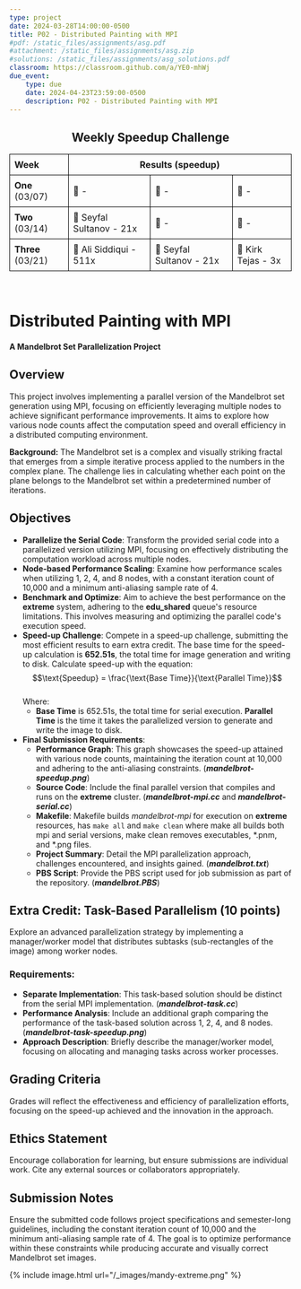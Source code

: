 ```yaml
---
type: project
date: 2024-03-28T14:00:00-0500
title: P02 - Distributed Painting with MPI
#pdf: /static_files/assignments/asg.pdf
#attachment: /static_files/assignments/asg.zip
#solutions: /static_files/assignments/asg_solutions.pdf
classroom: https://classroom.github.com/a/YE0-mhWj
due_event: 
    type: due
    date: 2024-04-23T23:59:00-0500
    description: P02 - Distributed Painting with MPI
---
```


<h2 style="text-align: center;">Weekly Speedup Challenge</h2>

<table style="width: 100%; border-collapse: collapse;">
    <tr>
        <th style="border: 1px solid black; padding: 8px; text-align: left;">Week</th>
        <th style="border: 1px solid black; padding: 8px; text-align: center;" colspan="3">Results (speedup)</th>
    </tr>
    <tr>
        <td style="border: 1px solid black; padding: 8px; text-align: left;"><b>One</b> (03/07)</td>
        <td style="border: 1px solid black; padding: 8px; text-align: left;">🥇 -</td>
        <td style="border: 1px solid black; padding: 8px; text-align: left;">🥈 -</td>
        <td style="border: 1px solid black; padding: 8px; text-align: left;">🥉 -</td>
    </tr>
    <tr>
        <td style="border: 1px solid black; padding: 8px; text-align: left;"><b>Two</b> (03/14)</td>
        <td style="border: 1px solid black; padding: 8px; text-align: left;">🥇 Seyfal Sultanov - 21x</td>
        <td style="border: 1px solid black; padding: 8px; text-align: left;">🥈 - </td>
        <td style="border: 1px solid black; padding: 8px; text-align: left;">🥉 - </td>
    </tr>
    <tr>
        <td style="border: 1px solid black; padding: 8px; text-align: left;"><b>Three</b> (03/21)</td>
        <td style="border: 1px solid black; padding: 8px; text-align: left;">🥇 Ali Siddiqui - 511x</td>
        <td style="border: 1px solid black; padding: 8px; text-align: left;">🥈 Seyfal Sultanov - 21x</td>
        <td style="border: 1px solid black; padding: 8px; text-align: left;">🥉 Kirk Tejas - 3x</td>
    </tr>
</table>
<br>

# Distributed Painting with MPI
#### A Mandelbrot Set Parallelization Project

## Overview
This project involves implementing a parallel version of the Mandelbrot set generation using MPI, focusing on efficiently leveraging multiple nodes to achieve significant performance improvements. It aims to explore how various node counts affect the computation speed and overall efficiency in a distributed computing environment.

**Background:** The Mandelbrot set is a complex and visually striking fractal that emerges from a simple iterative process applied to the numbers in the complex plane. The challenge lies in calculating whether each point on the plane belongs to the Mandelbrot set within a predetermined number of iterations.

## Objectives
- **Parallelize the Serial Code**: Transform the provided serial code into a parallelized version utilizing MPI, focusing on effectively distributing the computation workload across multiple nodes.
- **Node-based Performance Scaling**: Examine how performance scales when utilizing 1, 2, 4, and 8 nodes, with a constant iteration count of 10,000 and a minimum anti-aliasing sample rate of 4.
- **Benchmark and Optimize**: Aim to achieve the best performance on the **extreme** system, adhering to the **edu_shared** queue's resource limitations. This involves measuring and optimizing the parallel code's execution speed.
- **Speed-up Challenge**: Compete in a speed-up challenge, submitting the most efficient results to earn extra credit. The base time for the speed-up calculation is **652.51s**, the total time for image generation and writing to disk. Calculate speed-up with the equation:
$$\text{Speedup} = \frac{\text{Base Time}}{\text{Parallel Time}}$$
<br>Where:
    - **Base Time** is 652.51s, the total time for serial execution.
    **Parallel Time** is the time it takes the parallelized version to generate and write the image to disk.
- **Final Submission Requirements**:
    - **Performance Graph**: This graph showcases the speed-up attained with various node counts, maintaining the iteration count at 10,000 and adhering to the anti-aliasing constraints. (_**mandelbrot-speedup.png**_)
    - **Source Code**: Include the final parallel version that compiles and runs on the **extreme** cluster. (_**mandelbrot-mpi.cc**_ and _**mandelbrot-serial.cc**_)
    - **Makefile**: Makefile builds _mandelbrot-mpi_ for execution on **extreme** resources, has `make all` and `make clean` where make all builds both mpi and serial versions, make clean removes executables, *.pnm, and *.png files.
    - **Project Summary**: Detail the MPI parallelization approach, challenges encountered, and insights gained. (_**mandelbrot.txt**_)
    - **PBS Script**: Provide the PBS script used for job submission as part of the repository. (_**mandelbrot.PBS**_)

## Extra Credit: Task-Based Parallelism (10 points)
Explore an advanced parallelization strategy by implementing a manager/worker model that distributes subtasks (sub-rectangles of the image) among worker nodes. 

### Requirements:
- **Separate Implementation**: This task-based solution should be distinct from the serial MPI implementation. (_**mandelbrot-task.cc**_)
- **Performance Analysis**: Include an additional graph comparing the performance of the task-based solution across 1, 2, 4, and 8 nodes. (_**mandelbrot-task-speedup.png**_)
- **Approach Description**: Briefly describe the manager/worker model, focusing on allocating and managing tasks across worker processes.

## Grading Criteria
Grades will reflect the effectiveness and efficiency of parallelization efforts, focusing on the speed-up achieved and the innovation in the approach.

## Ethics Statement
Encourage collaboration for learning, but ensure submissions are individual work. Cite any external sources or collaborators appropriately.

## Submission Notes
Ensure the submitted code follows project specifications and semester-long guidelines, including the constant iteration count of 10,000 and the minimum anti-aliasing sample rate of 4. The goal is to optimize performance within these constraints while producing accurate and visually correct Mandelbrot set images.

{% include image.html url="/_images/mandy-extreme.png" %}
